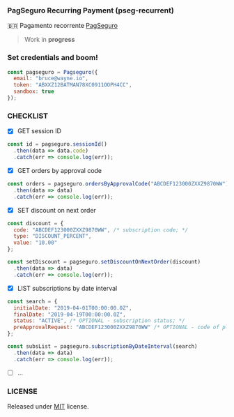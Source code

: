 ### PagSeguro Recurring Payment (pseg-recurrent)<br/>
:brazil: Pagamento recorrente [PagSeguro](https://dev.pagseguro.uol.com.br/docs/pagamento-recorrente)

> Work in **progress**

### Set credentials and boom!
```js
const pagseguro = Pagseguro({
  email: "bruce@wayne.io",
  token: "ABXXZ12BATMAN78XC0911OOPH4CC",
  sandbox: true
});
```

### CHECKLIST<br/>
- [x] GET session ID
```js
const id = pagseguro.sessionId()
  .then(data => data.code)
  .catch(err => console.log(err));
```
- [x] GET orders by approval code
```js
const orders = pagseguro.ordersByApprovalCode("ABCDEF123000ZXXZ9870WW")
  .then(data => data)
  .catch(err => console.log(err));
```
- [x] SET discount on next order
```js
const discount = { 
  code: "ABCDEF123000ZXXZ9870WW", /* subscription code; */
  type: "DISCOUNT_PERCENT",
  value: "10.00" 
};

const setDiscount = pagseguro.setDiscountOnNextOrder(discount)
  .then(data => data)
  .catch(err => console.log(err));
```

- [x] LIST subscriptions by date interval
```js
const search = { 
  initialDate: "2019-04-01T00:00:00.0Z",
  finalDate: "2019-04-19T00:00:00.0Z",
  status: "ACTIVE", /* OPTIONAL - subscription status; */
  preApprovalRequest: "ABCDEF123000ZXXZ9870WW" /* OPTIONAL - code of plan; */
};

const subsList = pagseguro.subscriptionByDateInterval(search)
  .then(data => data)
  .catch(err => console.log(err));
```
- [ ] ...

### LICENSE
Released under [MIT](https://github.com/g1llz/pseg-recurrent/blob/master/LICENSE) license.
